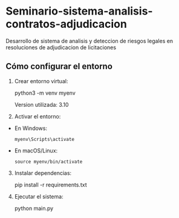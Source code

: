# Seminario-sistema-analisis-contratos-adjudicacion
 Desarrollo de sistema de analisis y deteccion de riesgos legales en resoluciones de adjudicacion de licitaciones

 ## Cómo configurar el entorno

1. Crear entorno virtual:

    python3 -m venv myenv 

    Version utilizada: 3.10

2. Activar el entorno:

- En Windows:
  ```
  myenv\Scripts\activate
  ```
- En macOS/Linux:
  ```
  source myenv/bin/activate
  ```

3. Instalar dependencias:

    pip install -r requirements.txt


4. Ejecutar el sistema:

    python main.py
